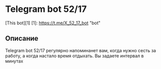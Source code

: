 # Telegram bot 52/17
[This bot][1]
[1]: https://t.me/X_52_17_bot "bot"

## Описание
Telegram bot 52/17 регулярно напоминанет вам, когда нужно сесть за работу, а когда настало время отдыхать.
Вы задаете интервал в минутах 

